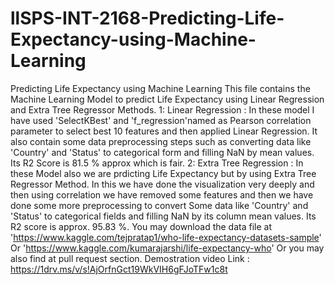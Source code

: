 # llSPS-INT-2168-Predicting-Life-Expectancy-using-Machine-Learning
Predicting Life Expectancy using Machine Learning 
This file contains the Machine Learning Model to predict Life Expectancy using 
Linear Regression and Extra Tree Regressor Methods. 
1: Linear Regression : In these model I have used 'SelectKBest' and 'f_regression'named as Pearson correlation parameter to select best 
10 features and then applied Linear Regression. It also contain some data preprocessing steps such as converting data like 
'Country' and 'Status' to categorical form and filling NaN by mean values. Its R2 Score is 81.5 % approx which is fair. 
2: Extra Tree Regression : In these Model also we are prdicting Life Expectancy but by using Extra Tree Regressor Method. 
In this we have done the visualization very deeply and then using correlation we have removed some features and then we have done 
some more preprocessing to convert Some data like 'Country' and 'Status' to categorical fields and filling NaN by its column mean values. 
Its R2 score is approx. 95.83 %. You may download the data file at 'https://www.kaggle.com/tejpratap1/who-life-expectancy-datasets-sample' 
Or 'https://www.kaggle.com/kumarajarshi/life-expectancy-who' Or you may also find at pull request section.
Demostration video Link : https://1drv.ms/v/s!AjOrfnGct19WkVIH6gFJoTFw1c8t
